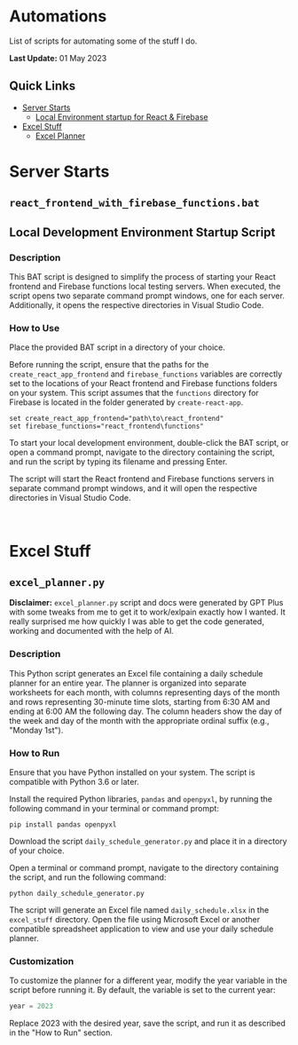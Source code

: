 # Automations

List of scripts for automating some of the stuff I do.

**Last Update:** 01 May 2023

## Quick Links

- [Server Starts](#server-starts)
  - [Local Environment startup for React & Firebase](#react_frontend_with_firebase_functionsbat)
- [Excel Stuff](#excel-stuff)
  - [Excel Planner](#excel_plannerpy)

# Server Starts

## `react_frontend_with_firebase_functions.bat`

## **Local Development Environment Startup Script**

### **Description**

This BAT script is designed to simplify the process of starting your React frontend and Firebase functions local testing servers. When executed, the script opens two separate command prompt windows, one for each server. Additionally, it opens the respective directories in Visual Studio Code.

### **How to Use**

Place the provided BAT script in a directory of your choice.

Before running the script, ensure that the paths for the `create_react_app_frontend` and `firebase_functions` variables are correctly set to the locations of your React frontend and Firebase functions folders on your system. This script assumes that the `functions` directory for Firebase is located in the folder generated by `create-react-app`.

```batch
set create_react_app_frontend="path\to\react_frontend"
set firebase_functions="react_frontend\functions"
```

To start your local development environment, double-click the BAT script, or open a command prompt, navigate to the directory containing the script, and run the script by typing its filename and pressing Enter.

The script will start the React frontend and Firebase functions servers in separate command prompt windows, and it will open the respective directories in Visual Studio Code.

<br/>

# Excel Stuff

## `excel_planner.py`

**Disclaimer:** `excel_planner.py` script and docs were generated by GPT Plus with some tweaks from me to get it to work/exlpain exactly how I wanted. It really surprised me how quickly I was able to get the code generated, working and documented with the help of AI.

### **Description**

This Python script generates an Excel file containing a daily schedule planner for an entire year. The planner is organized into separate worksheets for each month, with columns representing days of the month and rows representing 30-minute time slots, starting from 6:30 AM and ending at 6:00 AM the following day. The column headers show the day of the week and day of the month with the appropriate ordinal suffix (e.g., "Monday 1st").

### **How to Run**

Ensure that you have Python installed on your system. The script is compatible with Python 3.6 or later.

Install the required Python libraries, `pandas` and `openpyxl`, by running the following command in your terminal or command prompt:

```
pip install pandas openpyxl
```

Download the script `daily_schedule_generator.py` and place it in a directory of your choice.

Open a terminal or command prompt, navigate to the directory containing the script, and run the following command:

```
python daily_schedule_generator.py
```

The script will generate an Excel file named `daily_schedule.xlsx` in the `excel_stuff` directory. Open the file using Microsoft Excel or another compatible spreadsheet application to view and use your daily schedule planner.

### **Customization**

To customize the planner for a different year, modify the year variable in the script before running it. By default, the variable is set to the current year:

```py
year = 2023
```

Replace 2023 with the desired year, save the script, and run it as described in the "How to Run" section.
